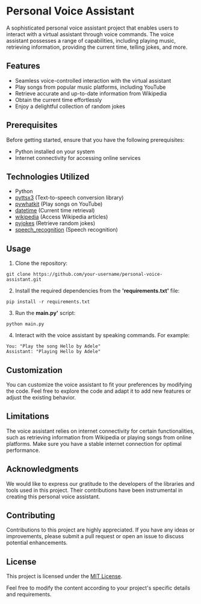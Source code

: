 # Personal Voice Assistant

A sophisticated personal voice assistant project that enables users to interact with a virtual assistant through voice commands. The voice assistant possesses a range of capabilities, including playing music, retrieving information, providing the current time, telling jokes, and more.

## Features

- Seamless voice-controlled interaction with the virtual assistant
- Play songs from popular music platforms, including YouTube
- Retrieve accurate and up-to-date information from Wikipedia
- Obtain the current time effortlessly
- Enjoy a delightful collection of random jokes
## Prerequisites

Before getting started, ensure that you have the following prerequisites:

- Python installed on your system
- Internet connectivity for accessing online services

## Technologies Utilized

- Python
- [pyttsx3](https://pypi.org/project/pyttsx3/) (Text-to-speech conversion library)
- [pywhatkit](https://pypi.org/project/pywhatkit/) (Play songs on YouTube)
- [datetime](https://docs.python.org/3/library/datetime.html) (Current time retrieval)
- [wikipedia](https://pypi.org/project/wikipedia/) (Access Wikipedia articles)
- [pyjokes](https://pypi.org/project/pyjokes/) (Retrieve random jokes)
- [speech_recognition](https://pypi.org/project/SpeechRecognition/) (Speech recognition)

## Usage

1. Clone the repository:

```shell
git clone https://github.com/your-username/personal-voice-assistant.git
```
2. Install the required dependencies from the <b>'requirements.txt'</b> file:
```shell
pip install -r requirements.txt
```
3. Run the <b>main.py'</b> script:
```shell
python main.py
```
4. Interact with the voice assistant by speaking commands. For example:
```shell
You: "Play the song Hello by Adele"
Assistant: "Playing Hello by Adele"
```
## Customization
You can customize the voice assistant to fit your preferences by modifying the code. Feel free to explore the code and adapt it to add new features or adjust the existing behavior.
## Limitations
The voice assistant relies on internet connectivity for certain functionalities, such as retrieving information from Wikipedia or playing songs from online platforms. Make sure you have a stable internet connection for optimal performance.
## Acknowledgments
We would like to express our gratitude to the developers of the libraries and tools used in this project. Their contributions have been instrumental in creating this personal voice assistant.
## Contributing
Contributions to this project are highly appreciated. If you have any ideas or improvements, please submit a pull request or open an issue to discuss potential enhancements.
## License
<p>This project is licensed under the <a href="LICENSE">MIT License</a>.</p>

Feel free to modify the content according to your project's specific details and requirements.

